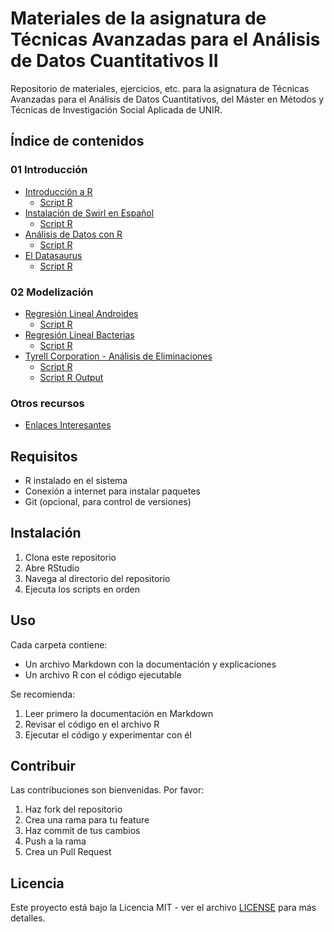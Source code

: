 # Materiales de la asignatura de Técnicas Avanzadas para el Análisis de Datos Cuantitativos II

Repositorio de materiales, ejercicios, etc. para la asignatura de Técnicas Avanzadas para el Análisis de Datos Cuantitativos, del Máster en Métodos y Técnicas de Investigación Social Aplicada de UNIR.

## Índice de contenidos

### 01 Introducción

- [Introducción a R](01%20Introducción/Introduccion.md)
  - [Script R](01%20Introducción/Introduccion.R)
- [Instalación de Swirl en Español](01%20Introducción/Instalacion%20swirl%20español.md)
  - [Script R](01%20Introducción/Instalacion%20swirl%20español.R)
- [Análisis de Datos con R](01%20Introducción/Analisis%20ejemplo.md)
  - [Script R](01%20Introducción/Analisis%20ejemplo.R)
- [El Datasaurus](01%20Introducción/Datasaurus.md)
  - [Script R](01%20Introducción/Datasaurus.R)

### 02 Modelización

- [Regresión Lineal Androides](02%20Modelización/Tema%203%20Regresion%20Lineal%20Androides.md)
  - [Script R](02%20Modelización/Tema%203%20Regresion%20Lineal%20Androides.R)
- [Regresión Lineal Bacterias](02%20Modelización/Tema%203%20Regresion%20Lineal%20Bacterias.md)
  - [Script R](02%20Modelización/Tema%203%20Regresion%20Lineal%20Bacterias.R)
- [Tyrell Corporation - Análisis de Eliminaciones](02%20Modelización/Tema%203%20Tyrell%20Corporation.md)
  - [Script R](02%20Modelización/Tema%203%20Tyrell%20Corporation.R)
  - [Script R Output](02%20Modelización/Tema%203%20Tyrell%20Corporation%20Output.R)

### Otros recursos

- [Enlaces Interesantes](enlaces_interesantes.md)

## Requisitos

- R instalado en el sistema
- Conexión a internet para instalar paquetes
- Git (opcional, para control de versiones)

## Instalación

1. Clona este repositorio
2. Abre RStudio
3. Navega al directorio del repositorio
4. Ejecuta los scripts en orden

## Uso

Cada carpeta contiene:

- Un archivo Markdown con la documentación y explicaciones
- Un archivo R con el código ejecutable

Se recomienda:

1. Leer primero la documentación en Markdown
2. Revisar el código en el archivo R
3. Ejecutar el código y experimentar con él

## Contribuir

Las contribuciones son bienvenidas. Por favor:

1. Haz fork del repositorio
2. Crea una rama para tu feature
3. Haz commit de tus cambios
4. Push a la rama
5. Crea un Pull Request

## Licencia

Este proyecto está bajo la Licencia MIT - ver el archivo [LICENSE](LICENSE) para más detalles.
